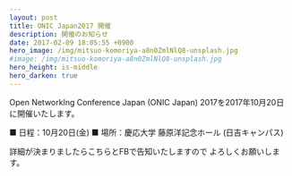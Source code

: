 ```yaml
---
layout: post
title: ONIC Japan2017 開催
description: 開催のお知らせ
date: 2017-02-09 18:05:55 +0900
hero_image: /img/mitsuo-komoriya-a8n0ZmlNlQ8-unsplash.jpg
#image: /img/mitsuo-komoriya-a8n0ZmlNlQ8-unsplash.jpg
hero_height: is-middle
hero_darken: true
---
```

Open NetworkIng Conference Japan (ONIC Japan) 2017を2017年10月20日に開催いたします。

■ 日程：10月20日(金)
■ 場所：慶応大学 藤原洋記念ホール (日吉キャンパス)

詳細が決まりましたらこちらとFBで告知いたしますので
よろしくお願いします。
